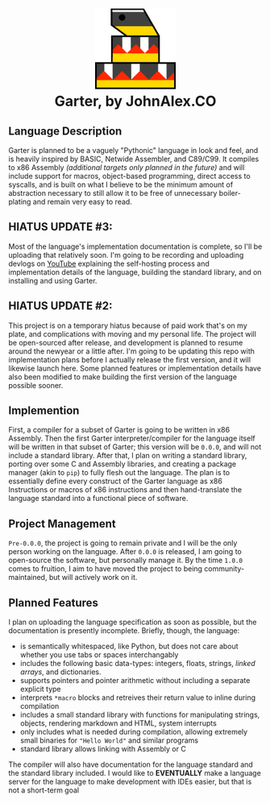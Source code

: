 <h1 align="center">
	<img src="./logo/blocky_snake.png" height="160px"/><br>
	Garter, by JohnAlex.CO
</h1>

## Language Description

Garter is planned to be a vaguely "Pythonic" language in look and feel, and is heavily inspired by BASIC, Netwide Assembler, and C89/C99.
It compiles to x86 Assembly _(additional targets only planned in the future)_ and will include support for macros, object-based programming, direct access to syscalls, and is built on what I believe to be the minimum amount of abstraction necessary to still allow it to be free of unnecessary boiler-plating and remain very easy to read.  

## HIATUS UPDATE #3:

Most of the language's implementation documentation is complete, so I'll be uploading that relatively soon. I'm going to be recording and uploading devlogs on [YouTube](https://youtube.com/@garterlang) explaining the self-hosting process and implementation details of the language, building the standard library, and on installing and using Garter. 

## HIATUS UPDATE #2: 

This project is on a temporary hiatus because of paid work that's on my plate, and complications with moving and my personal life. The project will be open-sourced after release, and development is planned to resume around the newyear or a little after. I'm going to be updating this repo with implementation plans before I actually release the first version, and it will likewise launch here. Some planned features or implementation details have also been modified to make building the first version of the language possible sooner.

## Implemention 

First, a compiler for a subset of Garter is going to be written in x86 Assembly. Then the first Garter interpreter/compiler for the language itself will be written in that subset of Garter; this version will be `0.0.0`, and will not include a standard library. After that, I plan on writing a standard library, porting over some C and Assembly libraries, and creating a package manager (akin to `pip`) to fully flesh out the language. The plan is to essentially define every construct of the Garter language as x86 Instructions or macros of x86 instructions and then hand-translate the language standard into a functional piece of software. 

## Project Management

`Pre-0.0.0`, the project is going to remain private and I will be the only person working on the language. After `0.0.0` is released, I am going to open-source the software, but personally manage it. By the time `1.0.0` comes to fruition, I aim to have moved the project to being community-maintained, but will actively work on it. 

## Planned Features 

I plan on uploading the language specification as soon as possible, but the documentation is presently incomplete.
Briefly, though, the language:
- is semantically whitespaced, like Python, but does not care about whether you use tabs or spaces interchangably
- includes the following basic data-types: integers, floats, strings, _linked arrays_, and dictionaries.
- supports pointers and pointer arithmetic without including a separate explicit type
- interprets `*macro` blocks and retreives their return value to inline during compilation
- includes a small standard library with functions for manipulating strings, objects, rendering markdown and HTML,
system interrupts
- only includes what is needed during compilation, allowing extremely small binaries for `"Hello World"` and similar programs
- standard library allows linking with Assembly or C

The compiler will also have documentation for the language standard and the standard library included. I would like to **EVENTUALLY** make a language server for the language to make development with IDEs easier, but that is not a short-term goal
